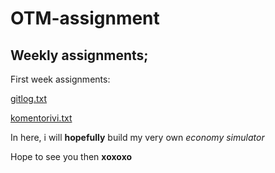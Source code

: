 # OTM-assignment

## Weekly assignments;

First week assignments:
 
[gitlog.txt](https://github.com/TerriFin/otm-harjoitustyo/blob/master/laskarit/viikko1/gitlog.txt)

[komentorivi.txt](https://github.com/TerriFin/otm-harjoitustyo/blob/master/laskarit/viikko1/komentorivi.txt)



In here, i will **hopefully** build my very own *economy simulator*

Hope to see you then **xoxoxo**
